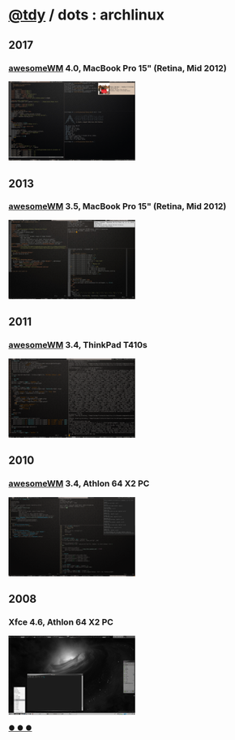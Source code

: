 # [@tdy](https://github.com/tdy) / dots : archlinux

## 2017

### [awesomeWM](https://github.com/awesomeWM/awesome) 4.0, MacBook Pro 15" (Retina, Mid 2012)

[<img src="https://github.com/tdy/screenshots/blob/master/awesome_20170105_2880x1800.png" width="250px" alt="[2017] awesomeWM 4.0, MacBook Pro 15'' (Retina, Mid 2012)" />](https://raw.githubusercontent.com/tdy/screenshots/master/awesome_20170105_2880x1800.png)

## 2013

### [awesomeWM](https://github.com/awesomeWM/awesome) 3.5, MacBook Pro 15" (Retina, Mid 2012)

[<img src="https://github.com/tdy/screenshots/blob/master/awesome_20130301_2880x1800.png" width="250px" alt="[2013] awesomeWM 3.5, MacBook Pro 15'' (Retina, Mid 2012)" />](https://raw.githubusercontent.com/tdy/screenshots/master/awesome_20130301_2880x1800.png)

## 2011

### [awesomeWM](https://github.com/awesomeWM/awesome) 3.4, ThinkPad T410s

[<img src="https://github.com/tdy/screenshots/blob/master/awesome_20110217_1440x900.png" width="250px" alt="[2011] awesomeWM 3.4, ThinkPad T410s" />](https://raw.githubusercontent.com/tdy/screenshots/master/awesome_20110217_1440x900.png)

## 2010

### [awesomeWM](https://github.com/awesomeWM/awesome) 3.4, Athlon 64 X2 PC

[<img src="https://github.com/tdy/screenshots/blob/master/awesome_20100113_1680x1050.png" width="250px" alt="[2010] awesomeWM 3.4, Athlon 64 X2 PC" />](https://raw.githubusercontent.com/tdy/screenshots/master/awesome_20100113_1680x1050.png)

## 2008

### Xfce 4.6, Athlon 64 X2 PC

[<img src="https://github.com/tdy/screenshots/blob/master/xfce_20080929_1680x1050.png" width="250px" alt="[2008] Xfce 4.6, Athlon 64 X2 PC" />](https://raw.githubusercontent.com/tdy/screenshots/master/xfce_20080929_1680x1050.png)

[● ● ●](https://github.com/tdy/screenshots)
